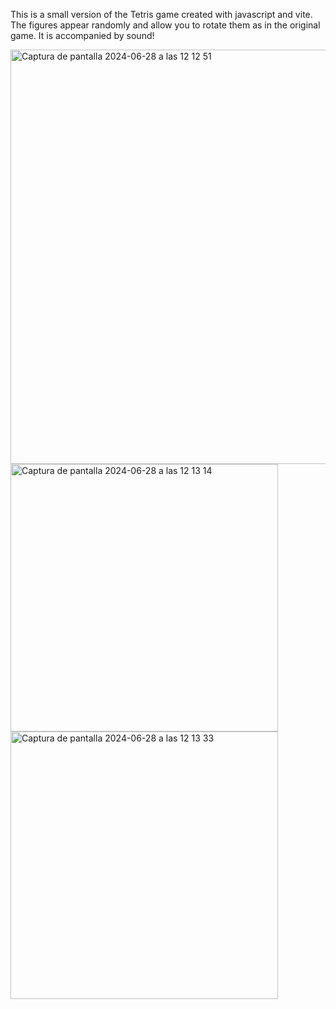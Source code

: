 This is a small version of the Tetris game created with javascript and vite. The figures appear randomly and allow you to rotate them as in the original game. It is accompanied by sound!

<img width="663" alt="Captura de pantalla 2024-06-28 a las 12 12 51" src="https://github.com/sarodri/Tetris/assets/121671203/6f1e6453-d60f-45f8-8c0f-2f6257213e5e">
<img width="428" alt="Captura de pantalla 2024-06-28 a las 12 13 14" src="https://github.com/sarodri/Tetris/assets/121671203/4140b5e1-cbfe-47b2-8de2-14bdac14477e">
<img width="428" alt="Captura de pantalla 2024-06-28 a las 12 13 33" src="https://github.com/sarodri/Tetris/assets/121671203/6750f717-40d3-4bd6-8326-ebe2a5d9c268">
